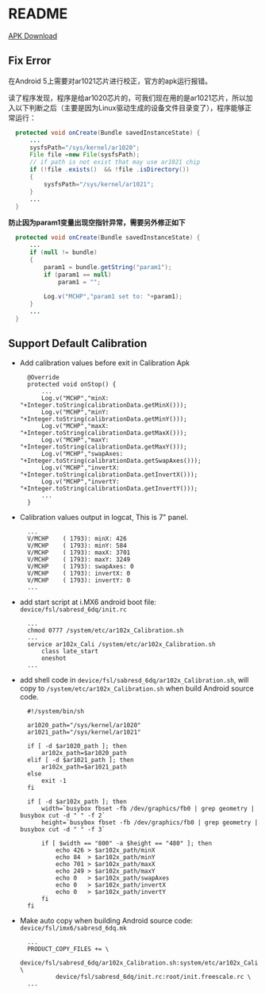 # README

[APK Download](Calibration.apk)

## Fix Error

在Android 5上需要对ar1021芯片进行校正，官方的apk运行报错。

读了程序发现，程序是给ar1020芯片的，可我们现在用的是ar1021芯片，所以加入以下判断之后（主要是因为Linux驱动生成的设备文件目录变了），程序能够正常运行：

```Java
  protected void onCreate(Bundle savedInstanceState) {
      ...
      sysfsPath="/sys/kernel/ar1020";        
      File file =new File(sysfsPath);      
      // if path is not exist that may use ar1021 chip
      if (!file .exists()  && !file .isDirectory())        
      {         
          sysfsPath="/sys/kernel/ar1021";        
      } 
      ...   
  }
```

**防止因为param1变量出现空指针异常，需要另外修正如下**

```Java
  protected void onCreate(Bundle savedInstanceState) {
      ...
      if (null != bundle)
      {
          param1 = bundle.getString("param1");
          if (param1 == null)
              param1 = "";
  
          Log.v("MCHP","param1 set to: "+param1);
      }
      ...
  }
```

## Support Default Calibration

* Add calibration values before exit in Calibration Apk
  ```
    @Override
    protected void onStop() {
        ...
        Log.v("MCHP","minX: "+Integer.toString(calibrationData.getMinX()));
        Log.v("MCHP","minY: "+Integer.toString(calibrationData.getMinY()));
        Log.v("MCHP","maxX: "+Integer.toString(calibrationData.getMaxX()));
        Log.v("MCHP","maxY: "+Integer.toString(calibrationData.getMaxY()));
        Log.v("MCHP","swapAxes: "+Integer.toString(calibrationData.getSwapAxes()));
        Log.v("MCHP","invertX: "+Integer.toString(calibrationData.getInvertX()));
        Log.v("MCHP","invertY: "+Integer.toString(calibrationData.getInvertY()));
        ...
    }
  ```
* Calibration values output in logcat, This is 7" panel.
  ```
    ...
    V/MCHP    ( 1793): minX: 426
    V/MCHP    ( 1793): minY: 584
    V/MCHP    ( 1793): maxX: 3701
    V/MCHP    ( 1793): maxY: 3249
    V/MCHP    ( 1793): swapAxes: 0
    V/MCHP    ( 1793): invertX: 0
    V/MCHP    ( 1793): invertY: 0
    ...
  ```
* add start script at i.MX6 android boot file: `device/fsl/sabresd_6dq/init.rc`
  ```
    ...
    chmod 0777 /system/etc/ar102x_Calibration.sh
    ...
    service ar102x_Cali /system/etc/ar102x_Calibration.sh
        class late_start
        oneshot
    ...
  ```
* add shell code in `device/fsl/sabresd_6dq/ar102x_Calibration.sh`, will copy to `/system/etc/ar102x_Calibration.sh` when build Android source code.
  ```Shell
    #!/system/bin/sh

    ar1020_path="/sys/kernel/ar1020"
    ar1021_path="/sys/kernel/ar1021"
    
    if [ -d $ar1020_path ]; then
        ar102x_path=$ar1020_path
    elif [ -d $ar1021_path ]; then
        ar102x_path=$ar1021_path
    else 
        exit -1
    fi
    
    if [ -d $ar102x_path ]; then
        width=`busybox fbset -fb /dev/graphics/fb0 | grep geometry | busybox cut -d " " -f 2`
        height=`busybox fbset -fb /dev/graphics/fb0 | grep geometry | busybox cut -d " " -f 3`
    
        if [ $width == "800" -a $height == "480" ]; then
            echo 426 > $ar102x_path/minX 
            echo 84  > $ar102x_path/minY 
            echo 701 > $ar102x_path/maxX 
            echo 249 > $ar102x_path/maxY 
            echo 0   > $ar102x_path/swapAxes
            echo 0   > $ar102x_path/invertX
            echo 0   > $ar102x_path/invertY
        fi
    fi 
  ```
* Make auto copy when building Android source code: `device/fsl/imx6/sabresd_6dq.mk`
  ```
    ...
    PRODUCT_COPY_FILES += \
            device/fsl/sabresd_6dq/ar102x_Calibration.sh:system/etc/ar102x_Calibration.sh \
            device/fsl/sabresd_6dq/init.rc:root/init.freescale.rc \
    ...
  ```

